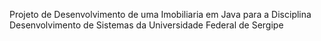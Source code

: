 Projeto de Desenvolvimento de uma Imobiliaria em Java para a Disciplina Desenvolvimento de Sistemas da Universidade Federal de Sergipe